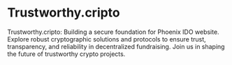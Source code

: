 # Trustworthy.cripto
Trustworthy.cripto: Building a secure foundation for Phoenix IDO website. Explore robust cryptographic solutions and protocols to ensure trust, transparency, and reliability in decentralized fundraising. Join us in shaping the future of trustworthy crypto projects.
